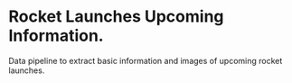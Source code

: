 # Rocket Launches Upcoming Information.
Data pipeline to extract basic information and images of upcoming rocket launches. 

